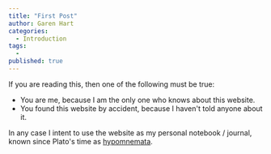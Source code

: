 ```yaml
---
title: "First Post"
author: Garen Hart
categories:
  - Introduction
tags:
  - 
published: true
---
```


If you are reading this, then one of the following must be true:
- You are me, because I am the only one who knows about this website.
- You found this website by accident, because I haven't told anyone about it.

In any case I intent to use the website as my personal notebook / journal, known since Plato's time as [hypomnemata](https://en.wikipedia.org/wiki/Hypomnema#). 
